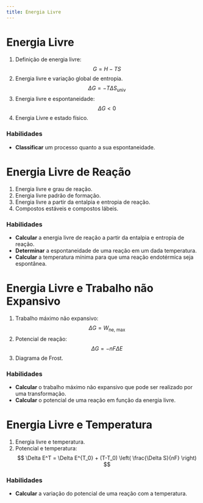 ```yaml
---
title: Energia Livre
---
```


# Energia Livre

1. Definição de energia livre: 
   $$ 
   G = H - TS 
   $$
2. Energia livre e variação global de entropia.
   $$
   \Delta G = - T \Delta S_\text{univ}
   $$
3.  Energia livre e espontaneidade:
   $$
   \Delta G < 0
   $$
4. Energia Livre e estado físico.

### Habilidades

- **Classificar** um processo quanto a sua espontaneidade.

# Energia Livre de Reação

1. Energia livre e grau de reação.
2. Energia livre padrão de formação.
3. Energia livre a partir da entalpia e entropia de reação.
4. Compostos estáveis e compostos lábeis.

### Habilidades

- **Calcular** a energia livre de reação a partir da entalpia e entropia de reação.
- **Determinar** a espontaneidade de uma reação em um dada temperatura.
- **Calcular** a temperatura mínima para que uma reação endotérmica seja espontânea.

# Energia Livre e Trabalho não Expansivo

1. Trabalho máximo não expansivo:
   $$
   \Delta G = W_\text{ne, max}
   $$
2. Potencial de reação: 
   $$
   \Delta G = -nF \Delta E
   $$
3. Diagrama de Frost.

### Habilidades

- **Calcular** o trabalho máximo não expansivo que pode ser realizado por uma transformação.
- **Calcular** o potencial de uma reação em função da energia livre.

# Energia Livre e Temperatura

1. Energia livre e temperatura.
2. Potencial e temperatura:
   $$
   \Delta E^T = \Delta E^{T_0} + (T-T_0) \left( \frac{\Delta S}{nF} \right)
   $$

### Habilidades

- **Calcular** a variação do potencial de uma reação com a temperatura.
